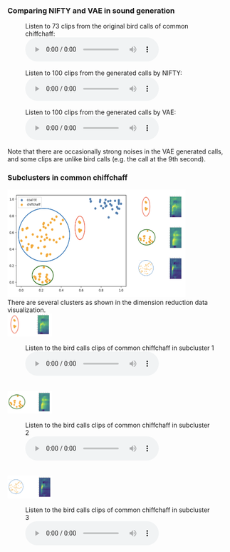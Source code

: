  

<h3>Comparing NIFTY and VAE in sound generation </h3>
<figure>
  <figcaption>Listen to 73 clips from the original bird calls of common chiffchaff:</figcaption>
  <audio controls src="true_comchi.wav">>
    <a href="true_comchi.wav"> Download audio </a>
  </audio>
</figure> 

<figure>
  <figcaption>Listen to 100 clips from the generated calls by NIFTY:</figcaption>
  <audio controls src="nifty_comchi.wav">>
    <a href="nifty_comchi.wav"> Download audio </a>
  </audio>
</figure> 

<figure>
  <figcaption>Listen to 100 clips from the generated calls by VAE:</figcaption>
  <audio controls src="vae_comchi.wav">>
    <a href="vae_comchi.wav"> Download audio </a>
  </audio>
</figure> 
Note that there are occasionally strong noises in the VAE generated calls, and some clips are unlike bird calls (e.g. the call at the 9th second).

<h3>Subclusters in common chiffchaff </h3>

<img
  src="bird_cluster.png" 
  width="400"
  height="241" />
<br> 
There are several clusters as shown in the dimension reduction data visualization. 
<br> 
<img
  src="cluster1.png" 
  width="100"
  height="51" /><br> 
<figure>
  <figcaption>Listen to the bird calls clips of common chiffchaff in subcluster 1</figcaption>
  <audio controls src="sub1.wav">>
    <a href="sub1.wav"> Download audio </a>
  </audio>
</figure> 
<br> 
<img
  src="cluster2.png" 
  width="100"
  height="51" /><br> 
<figure>
  <figcaption>Listen to the bird calls clips of common chiffchaff in subcluster 2</figcaption>
  <audio controls src="sub2.wav">>
    <a href="sub2.wav"> Download audio </a>
  </audio>
</figure> 
<br> 
<img
  src="cluster3.png" 
  width="100"
  height="51" /><br> 

<figure>
  <figcaption>Listen to the bird calls clips of common chiffchaff in subcluster 3</figcaption>
  <audio controls src="sub3.wav">>
    <a href="sub3.wav"> Download audio </a>
  </audio>
</figure> 
